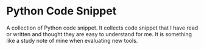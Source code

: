 # Python Code Snippet
A collection of Python code snippet. It collects code snippet that I have read or written and thought they are easy to understand for me. It is something like a study note of mine when evaluating new tools.

